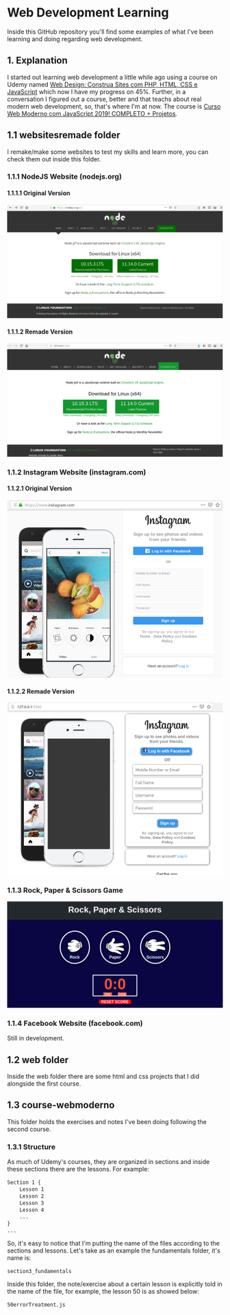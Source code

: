 # Web Development Learning
Inside this GitHub repository you'll find some examples of what I've been learning and doing regarding web development.

## 1. Explanation
I started out learning web development a little while ago using a course on Udemy named [Web Design: Construa Sites com PHP, HTML, CSS e JavaScript](https://www.udemy.com/programacao-web-para-divulgacao-cientifica/) which now I have my progress on 45%.
Further, in a conversation I figured out a course, better and that teachs about real modern web development, so, that's where I'm at now. The course is [Curso Web Moderno com JavaScript 2019! COMPLETO + Projetos](https://www.udemy.com/curso-web/).

## 1.1 websitesremade folder
I remake/make some websites to test my skills and learn more, you can check them out inside this folder.

### 1.1.1 NodeJS Website (nodejs.org)
#### 1.1.1.1 Original Version
![nodejs original](images_readme/nodejsoriginal.png)

#### 1.1.1.2 Remade Version
![nodejs remade](images_readme/nodejsremade.png)

### 1.1.2 Instagram Website (instagram.com)
#### 1.1.2.1 Original Version
![instagram original](images_readme/instagramoriginal.png)

#### 1.1.2.2 Remade Version
![instagram remade](images_readme/instagramremade.png)

### 1.1.3 Rock, Paper & Scissors Game
![rock, paper and scissors game](images_readme/rockpaperscissorsgame.png)

### 1.1.4 Facebook Website (facebook.com)
Still in development.

## 1.2 web folder 
Inside the web folder there are some html and css projects that I did alongside the first course.

## 1.3 course-webmoderno 
This folder holds the exercises and notes I've been doing following the second course.
### 1.3.1 Structure
As much of Udemy's courses, they are organized in sections and inside these sections there are the lessons. For example: 
```
Section 1 {
	Lesson 1
	Lesson 2
	Lesson 3
	Lesson 4
	...
}
...
```
So, it's easy to notice that I'm putting the name of the files according to the sections and lessons. Let's take as an example the fundamentals folder, it's name is:
```
section3_fundamentals
```
Inside this folder, the note/exercise about a certain lesson is explicitly told in the name of the file, for example, the lesson 50 is as showed below:
```
50errorTreatment.js
```
